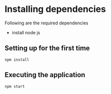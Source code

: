 # Installing dependencies

Following are the required dependencies
- install node js

## Setting up for the first time
```
npm install
```

## Executing the application
```
npm start
```